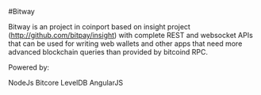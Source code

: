 #Bitway

Bitway is an project in coinport based on insight project (http://github.com/bitpay/insight) with complete REST
and websocket APIs that can be used for writing web wallets and other apps that need more advanced blockchain queries than provided by bitcoind RPC.

Powered by:

NodeJs
Bitcore
LevelDB
AngularJS
